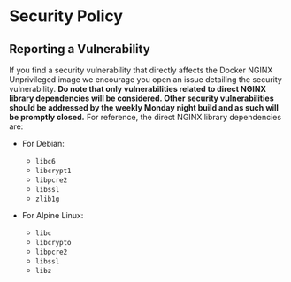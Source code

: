# Security Policy

## Reporting a Vulnerability

If you find a security vulnerability that directly affects the Docker NGINX Unprivileged image we encourage you open an issue detailing the security vulnerability. **Do note that only vulnerabilities related to direct NGINX library dependencies will be considered. Other security vulnerabilities should be addressed by the weekly Monday night build and as such will be promptly closed.** For reference, the direct NGINX library dependencies are:

* For Debian:
  * `libc6`
  * `libcrypt1`
  * `libpcre2`
  * `libssl`
  * `zlib1g`

* For Alpine Linux:
  * `libc`
  * `libcrypto`
  * `libpcre2`
  * `libssl`
  * `libz`
